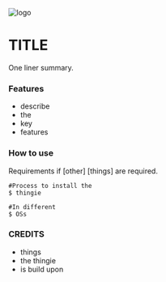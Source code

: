 ![logo](URL)
# TITLE

One liner summary.

### Features

- describe
- the
- key
- features

### How to use

Requirements if [other] [things] are required.

```
#Process to install the
$ thingie

#In different
$ OSs
```

### CREDITS

- things
- the thingie
- is build upon